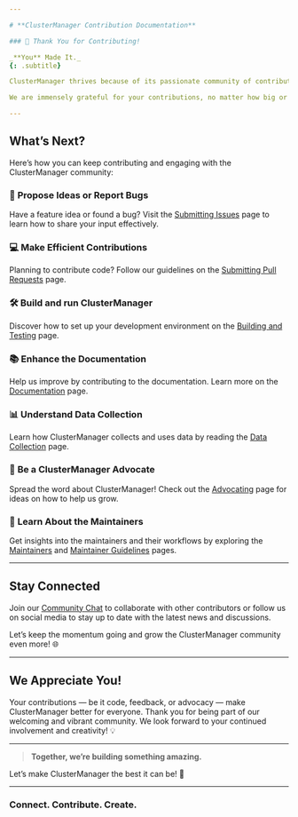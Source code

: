 ```yaml
---

# **ClusterManager Contribution Documentation**

### 🚀 Thank You for Contributing!

_**You** Made It._  
{: .subtitle}

ClusterManager thrives because of its passionate community of contributors like **you**! Whether it's code, documentation, feedback, or simply sharing ClusterManager with others, your support has made it what it is today — a robust, open-source project used worldwide.

We are immensely grateful for your contributions, no matter how big or small. Together, we’re building something extraordinary! 🌟

---
```


## **What’s Next?**

Here’s how you can keep contributing and engaging with the ClusterManager community:

### 📝 **Propose Ideas or Report Bugs**

Have a feature idea or found a bug? Visit the [Submitting Issues](./submitting-issues.md) page to learn how to share your input effectively.

### 💻 **Make Efficient Contributions**

Planning to contribute code? Follow our guidelines on the [Submitting Pull Requests](./submitting-pull-requests.md) page.

### 🛠️ **Build and run ClusterManager**

Discover how to set up your development environment on the [Building and Testing](./build-run.md) page.

### 📚 **Enhance the Documentation**

Help us improve by contributing to the documentation. Learn more on the [Documentation](./documentation.md) page.

### 📊 **Understand Data Collection**

Learn how ClusterManager collects and uses data by reading the [Data Collection](./data-collection.md) page.

### 📣 **Be a ClusterManager Advocate**

Spread the word about ClusterManager! Check out the [Advocating](./advocating.md) page for ideas on how to help us grow.

### 👥 **Learn About the Maintainers**

Get insights into the maintainers and their workflows by exploring the [Maintainers](./maintainers.md) and [Maintainer Guidelines](./maintainers-guidelines.md) pages.

---

## **Stay Connected**

Join our [Community Chat](https://chat.example.com) to collaborate with other contributors or follow us on social media to stay up to date with the latest news and discussions.

Let’s keep the momentum going and grow the ClusterManager community even more! 🌐

---

## **We Appreciate You!**

Your contributions — be it code, feedback, or advocacy — make ClusterManager better for everyone. Thank you for being part of our welcoming and vibrant community. We look forward to your continued involvement and creativity! 💡

---

> **Together, we’re building something amazing.**

Let’s make ClusterManager the best it can be! 🚀

---

### **Connect. Contribute. Create.**
